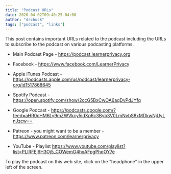 ```yaml
---
title: "Podcast URLs"
date: 2020-04-02T09:40:25-04:00
author: "drchuck"
tags: ["podcast", "links"]
---
```


This post contains important URLs related to the podcast including
the URLs to subscribe to the podcast on various podcasting platforms.

<!--more-->

* Main Podcast Page -
https://podcast.learnerprivacy.org

* Facebook - 
https://www.facebook.com/LearnerPrivacy

* Apple iTunes Podcast - 
https://podcasts.apple.com/us/podcast/learnerprivacy-org/id1517868645

* Spotify Podcast - 
https://open.spotify.com/show/2ccG5BxCwOA6aqDvPdJYfq

* Google Podcast - 
https://podcasts.google.com/?feed=aHR0cHM6Ly9mZWVkcy5idXp6c3Byb3V0LmNvbS8xMDkwNjUyLnJzcw==

* Patreon - you might want to be a member - 
https://www.patreon.com/learnerprivacy

* YouTube - Playlist
https://www.youtube.com/playlist?list=PLlRFEj9H3Oj5_COWemO4hxAFpgPhqOY7e

To play the podcast on this web site, click on the "headphone" in the upper left of the screen.




